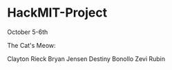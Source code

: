 HackMIT-Project
===============
October 5-6th

The Cat's Meow:

Clayton Rieck
Bryan Jensen
Destiny Bonollo
Zevi Rubin